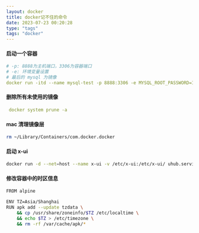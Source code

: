 ```yaml
---
layout: docker
title: docker记不住的命令
date: 2023-07-23 00:20:28
type: "tags"
tags: "docker"
---
```


#### 启动一个容器

```yaml
# -p: 8888为主机端口，3306为容器端口
# -e: 环境变量设置
# 最后的 mysql 为镜像 
docker run -itd --name mysql-test -p 8888:3306 -e MYSQL_ROOT_PASSWORD=123456 mysql
```

#### 删除所有未使用的镜像
```yaml
 docker system prune -a
 ```

#### mac 清理镜像层
```sh
rm ~/Library/Containers/com.docker.docker
```

#### 启动 x-ui
```sh
docker run -d --net=host --name x-ui -v /etc/x-ui:/etc/x-ui/ uhub.service.ucloud.cn/naturelr/x-ui:latest
```

#### 修改容器中的时区信息
```sh
FROM alpine

ENV TZ=Asia/Shanghai
RUN apk add --update tzdata \
    && cp /usr/share/zoneinfo/$TZ /etc/localtime \
    && echo $TZ > /etc/timezone \
    && rm -rf /var/cache/apk/*
```